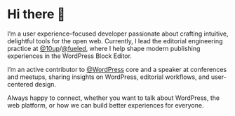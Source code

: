 # Hi there :wave:

I’m a user experience–focused developer passionate about crafting intuitive, delightful tools for the open web. Currently, I lead the editorial engineering practice at [@10up](https://github.com/10up)/[@fueled](https://github.com/fueled), where I help shape modern publishing experiences in the WordPress Block Editor.

I’m an active contributor to [@WordPress](https://github.com/WordPress) core and a speaker at conferences and meetups, sharing insights on WordPress, editorial workflows, and user-centered design.

Always happy to connect, whether you want to talk about WordPress, the web platform, or how we can build better experiences for everyone.
